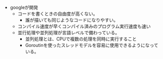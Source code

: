 - googleが開発
  - コードを書くときの自由度が高くない。
    - 誰が描いても同じようなコードになりやすい。
  - コンパイル速度が早くコンパイル済みのプログラム実行速度も速い
  - 並行処理や並列処理が言語レベルで備わっている。
    - 並列処理とは、CPUで複数の処理を同時に実行すること
    - Goroutinを使ったスレッドモデルを容易に使用できるようになっている。
    
